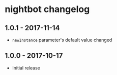# nightbot changelog

## 1.0.1 - 2017-11-14
- `newInstance` parameter's default value changed
## 1.0.0 - 2017-10-17
- Initial release
